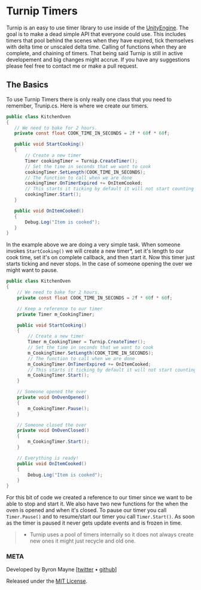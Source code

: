 # Turnip Timers     
 Turnip is an easy to use timer library to use inside of the [UnityEngine](www.unity3d.com). The goal is to make a dead simple API that everyone could use. This includes timers that pool behind the scenes when they have expired, tick themselves with delta time or unscaled delta time. Calling of functions when they are complete, and chaining of timers. That being said Turnip is still in active developement and big changes might accrue. If you have any suggestions please feel free to contact me or make a pull request.


 ## The Basics
 To use Turnip Timers there is only really one class that you need to remember, Trunip.cs. Here is where we create our timers. 
 ```csharp
public class KitchenOven
{
    // We need to bake for 2 hours. 
    private const float COOK_TIME_IN_SECONDS = 2f * 60f * 60f;

    public void StartCooking()
    {
        // Create a new timer
        Timer cookingTimer = Turnip.CreateTimer();
        // Set the time in seconds that we want to cook
        cookingTimer.SetLength(COOK_TIME_IN_SECONDS);
        // The function to call when we are done
        cookingTimer.OnTimerExpired += OnItemCooked;
        // This starts it ticking by default it will not start counting until you call Start(); 
        cookingTimer.Start();
    }

    public void OnItemCooked()
    {
        Debug.Log("Item is cooked");
    }
}

 ```
 In the example above we are doing a very simple task. When someone invokes ```StartCooking()``` we will create a new timer*, set it's length to our cook time, set it's on complete callback, and then start it. Now this timer just starts ticking and never stops. In the case of someone opening the over we might want to pause. 

```csharp
public class KitchenOven
{
    // We need to bake for 2 hours. 
    private const float COOK_TIME_IN_SECONDS = 2f * 60f * 60f;

    // Keep a reference to our timer
    private Timer m_CookingTimer;

    public void StartCooking()
    {
        // Create a new timer
        Timer m_CookingTimer = Turnip.CreateTimer();
        // Set the time in seconds that we want to cook
        m_CookingTimer.SetLength(COOK_TIME_IN_SECONDS);
        // The function to call when we are done
        m_CookingTimer.OnTimerExpired += OnItemCooked;
        // This starts it ticking by default it will not start counting until you call Start(); 
        m_CookingTimer.Start();
    }

    // Someone opened the over
    private void OnOvenOpened()
    {
        m_CookingTimer.Pause();
    }

    // Someone closed the over
    private void OnOvenClosed()
    {
        m_CookingTimer.Start();
    }

    // Everything is ready!
    public void OnItemCooked()
    {
        Debug.Log("Item is cooked");
    }
}
```
For this bit of code we created a reference to our timer since we want to be able to stop and start it. We also have two new functions for the when the oven is opened and when it's closed. To pause our timer you call ```Timer.Pause()``` and to resume/start our timer you call ```Timer.Start()```. As soon as the timer is paused it never gets update events and is frozen in time. 

>  * Turnip uses a pool of timers internally so it does not always create new ones it might just recycle and old one. 
  ### META

Developed by Byron Mayne [[twitter](https://twitter.com/byMayne) &bull; [github](https://github.com/ByronMayne)]

Released under the [MIT License](http://www.opensource.org/licenses/mit-license.php).